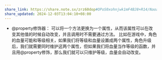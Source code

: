 ```yaml
---
share_link: https://share.note.sx/zrz60dop#OPoS0xohnjwk1mF4BJ8+R14/NaoaDsVMZajaHIB1gQU
share_updated: 2024-12-03T13:04:10+08:00
---
```

- @property修饰器：
	可以将一个方法更换为一个属性，从而该属性可以在改变其他值的时候自动改变，并且调用时不需要通过方法。
	比如在游戏中，角色的血量可能和等级相关，如果我们将等级和血量设置成两个属性，角色升级后，我们就需要同时维护这两个属性，但如果我们将血量当作等级的函数，并且用@property修饰，那么我们就可以只维护等级，血量会自动改变。
